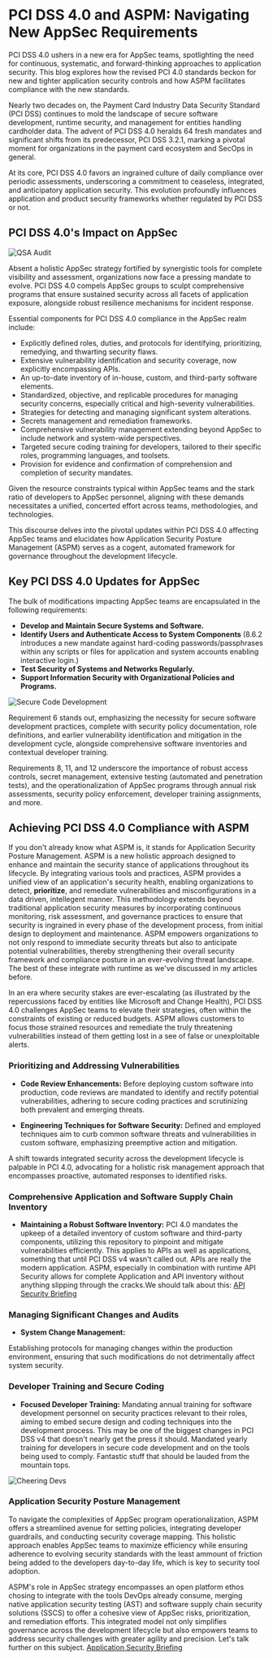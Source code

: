 # PCI DSS 4.0 and ASPM: Navigating New AppSec Requirements

PCI DSS 4.0 ushers in a new era for AppSec teams, spotlighting the need for continuous, systematic, and forward-thinking approaches to application security. This blog explores how the revised PCI 4.0 standards beckon for new and tighter application security controls and how ASPM facilitates compliance with the new standards.

Nearly two decades on, the Payment Card Industry Data Security Standard (PCI DSS) continues to mold the landscape of secure software development, runtime security, and management for entities handling cardholder data. The advent of PCI DSS 4.0 heralds 64 fresh mandates and significant shifts from its predecessor, PCI DSS 3.2.1, marking a pivotal moment for organizations in the payment card ecosystem and SecOps in general.

At its core, PCI DSS 4.0 favors an ingrained culture of daily compliance over periodic assessments, underscoring a commitment to ceaseless, integrated, and anticipatory application security. This evolution profoundly influences application and product security frameworks whether regulated by PCI DSS or not.

## PCI DSS 4.0's Impact on AppSec

![QSA Audit](/images/qsa-review-nervious.jpg)

Absent a holistic AppSec strategy fortified by synergistic tools for complete visibility and assessment, organizations now face a pressing mandate to evolve. PCI DSS 4.0 compels AppSec groups to sculpt comprehensive programs that ensure sustained security across all facets of application exposure, alongside robust resilience mechanisms for incident response.

Essential components for PCI DSS 4.0 compliance in the AppSec realm include:

- Explicitly defined roles, duties, and protocols for identifying, prioritizing, remedying, and thwarting security flaws.
- Extensive vulnerability identification and security coverage, now explicitly encompassing APIs.
- An up-to-date inventory of in-house, custom, and third-party software elements.
- Standardized, objective, and replicable procedures for managing security concerns, especially critical and high-severity vulnerabilities.
- Strategies for detecting and managing significant system alterations.
- Secrets management and remediation frameworks.
- Comprehensive vulnerability management extending beyond AppSec to include network and system-wide perspectives.
- Targeted secure coding training for developers, tailored to their specific roles, programming languages, and toolsets.
- Provision for evidence and confirmation of comprehension and completion of security mandates.

Given the resource constraints typical within AppSec teams and the stark ratio of developers to AppSec personnel, aligning with these demands necessitates a unified, concerted effort across teams, methodologies, and technologies.

This discourse delves into the pivotal updates within PCI DSS 4.0 affecting AppSec teams and elucidates how Application Security Posture Management (ASPM) serves as a cogent, automated framework for governance throughout the development lifecycle.

## Key PCI DSS 4.0 Updates for AppSec

The bulk of modifications impacting AppSec teams are encapsulated in the following requirements:

- **Develop and Maintain Secure Systems and Software.** 
- **Identify Users and Authenticate Access to System Components** (8.6.2 introduces a new mandate against hard-coding passwords/passphrases within any scripts or files for application and system accounts enabling interactive login.)
- **Test Security of Systems and Networks Regularly.**
- **Support Information Security with Organizational Policies and Programs.**

![Secure Code Development](/images/secure-code-development.jpg)

Requirement 6 stands out, emphasizing the necessity for secure software development practices, complete with security policy documentation, role definitions, and earlier vulnerability identification and mitigation in the development cycle, alongside comprehensive software inventories and contextual developer training.

Requirements 8, 11, and 12 underscore the importance of robust access controls, secret management, extensive testing (automated and penetration tests), and the operationalization of AppSec programs through annual risk assessments, security policy enforcement, developer training assignments, and more.

## Achieving PCI DSS 4.0 Compliance with ASPM

If you don't already know what ASPM is, it stands for Application Security Posture Management. ASPM is a new holistic approach designed to enhance and maintain the security stance of applications throughout its lifecycle. By integrating various tools and practices, ASPM provides a unified view of an application's security health, enabling organizations to detect, **prioritize**, and remediate vulnerabilities and misconfigurations in a data driven, intellegent manner. This methodology extends beyond traditional application security measures by incorporating continuous monitoring, risk assessment, and governance practices to ensure that security is ingrained in every phase of the development process, from initial design to deployment and maintenance. ASPM empowers organizations to not only respond to immediate security threats but also to anticipate potential vulnerabilities, thereby strengthening their overall security framework and compliance posture in an ever-evolving threat landscape. The best of these integrate with runtime as we've discussed in my articles before. 

In an era where security stakes are ever-escalating (as illustrated by the repercussions faced by entities like Microsoft and Change Health), PCI DSS 4.0 challenges AppSec teams to elevate their strategies, often within the constraints of existing or reduced budgets. ASPM allows customers to focus those strained resources and remediate the truly threatening vulnerabilities instead of them getting lost in a see of false or unexploitable alerts.

### Prioritizing and Addressing Vulnerabilities

- **Code Review Enhancements:** Before deploying custom software into production, code reviews are mandated to identify and rectify potential vulnerabilities, adhering to secure coding practices and scrutinizing both prevalent and emerging threats.
  
- **Engineering Techniques for Software Security:** Defined and employed techniques aim to curb common software threats and vulnerabilities in custom software, emphasizing preemptive action and mitigation.

A shift towards integrated security across the development lifecycle is palpable in PCI 4.0, advocating for a holistic risk management approach that encompasses proactive, automated responses to identified risks.

### Comprehensive Application and Software Supply Chain Inventory

- **Maintaining a Robust Software Inventory:** PCI 4.0 mandates the upkeep of a detailed inventory of custom software and third-party components, utilizing this repository to pinpoint and mitigate vulnerabilities efficiently. This applies to APIs as well as applications, something that until PCI DSS v4 wasn't called out. APIs are really the modern application. ASPM, especially in combination with runtime API Security allows for complete Application and API inventory without anything slipping through the cracks.We should talk about this: [API Security Briefing](https://www.wwt.com/briefing/api-security-visibility-into-an-expanding-attack-surface)

### Managing Significant Changes and Audits

- **System Change Management:**

 Establishing protocols for managing changes within the production environment, ensuring that such modifications do not detrimentally affect system security.

### Developer Training and Secure Coding

- **Focused Developer Training:** Mandating annual training for software development personnel on security practices relevant to their roles, aiming to embed secure design and coding techniques into the development process. This may be one of the biggest changes in PCI DSS v4 that doesn't nearly get the press it should. Mandated yearly training for developers in secure code development and on the tools being used to comply. Fantastic stuff that should be lauded from the mountain tops. 

![Cheering Devs](/images/sec-ops-cheering-mountain-top.jpg)

### Application Security Posture Management

To navigate the complexities of AppSec program operationalization, ASPM offers a streamlined avenue for setting policies, integrating developer guardrails, and conducting security coverage mapping. This holistic approach enables AppSec teams to maximize efficiency while ensuring adherence to evolving security standards with the least ammount of friction being added to the developers day-to-day life, which is key to security tool adoption. 

ASPM's role in AppSec strategy encompasses an open platform ethos chosing to integrate with the tools DevOps already consume, merging native application security testing (AST) and software supply chain security solutions (SSCS) to offer a cohesive view of AppSec risks, prioritization, and remediation efforts. This integrated model not only simplifies governance across the development lifecycle but also empowers teams to address security challenges with greater agility and precision. Let's talk further on this subject. [Application Security Briefing](https://www.wwt.com/briefing/application-security-briefing)
